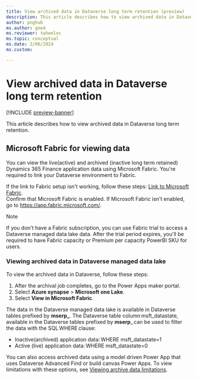```yaml
---
title: View archived data in Dataverse long term retention (preview)  
description: This article describes how to view archived data in Dataverse long term retention.  
author: pnghub
ms.author: gned
ms.reviewer: twheeloc
ms.topic: conceptual
ms.date: 2/06/2024
ms.custom:

---
```

# View archived data in Dataverse long term retention 

[!INCLUDE [preview-banner](../../../supply-chain/includes/preview-banner.md)]

This article describes how to view archived data in Dataverse long term retention. 

## Microsoft Fabric for viewing data 

You can view the live(active) and archived (inactive long term retained) Dynamics 365 Finance application data using Microsoft Fabric. You're required to link your Dataverse environment to Fabric.  

If the link to Fabric setup isn't working, follow these steps: [Link to Microsoft Fabric](/power-apps/maker/data-platform/azure-synapse-link-view-in-fabric#link-to-microsoft-fabric).  
Confirm that Microsoft Fabric is enabled. If Microsoft Fabric isn't enabled, go to https://app.fabric.microsoft.com/. 

>[!Note]
>If you don't have a Fabric subscription, you can use Fabric trial to access a Dataverse managed data lake data. After the trial period expires, you'll be required to have Fabric capacity or Premium per capacity PowerBI SKU for users. 

### Viewing archived data in Dataverse managed data lake 

To view the archived data in Dataverse, follow these steps:
1. After the archival job completes, go to the Power Apps maker portal.
2. Select **Azure synapse** > **Microsoft one Lake**.
3. Select **View in Microsoft Fabric**. 

The data in the Dataverse managed data lake is available in Dataverse tables prefixed by **mserp_**. The Dataverse table column msft_datastate, available in the Dataverse tables prefixed by **mserp**_ can be used to filter the data with the SQL WHERE clause: 
 - Inactive(archived) application data: WHERE msft_datastate=1
 - Active (live) application data: WHERE msft_datastate=0 


You can also access archived data using a model driven Power App that uses Dataverse Advanced Find or build canvas Power Apps. 
To view limitations with these options, see [Viewing archive data limitations](/power-apps/maker/data-platform/data-retention-view#limitations-for-retrieval-of-retained-data).  

 

